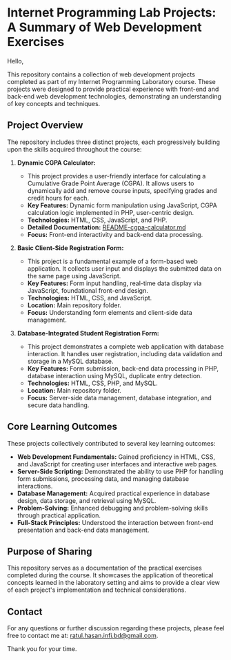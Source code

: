 # Internet Programming Lab Projects: A Summary of Web Development Exercises

Hello,

This repository contains a collection of web development projects completed as part of my Internet Programming Laboratory course. These projects were designed to provide practical experience with front-end and back-end web development technologies, demonstrating an understanding of key concepts and techniques.

## Project Overview

The repository includes three distinct projects, each progressively building upon the skills acquired throughout the course:

1.  **Dynamic CGPA Calculator:**
    *   This project provides a user-friendly interface for calculating a Cumulative Grade Point Average (CGPA). It allows users to dynamically add and remove course inputs, specifying grades and credit hours for each.
    *   **Key Features:**  Dynamic form manipulation using JavaScript, CGPA calculation logic implemented in PHP, user-centric design.
    *   **Technologies:** HTML, CSS, JavaScript, and PHP.
    *   **Detailed Documentation:** [README-cgpa-calculator.md](./cgpa/readme.md)
    *   **Focus:** Front-end interactivity and back-end data processing.

2.  **Basic Client-Side Registration Form:**
    *   This project is a fundamental example of a form-based web application. It collects user input and displays the submitted data on the same page using JavaScript.
    *   **Key Features:** Form input handling, real-time data display via JavaScript, foundational front-end design.
    *   **Technologies:** HTML, CSS, and JavaScript.
     *   **Location:** Main repository folder.
    *   **Focus:** Understanding form elements and client-side data management.

3.  **Database-Integrated Student Registration Form:**
    *   This project demonstrates a complete web application with database interaction. It handles user registration, including data validation and storage in a MySQL database.
    *   **Key Features:** Form submission, back-end data processing in PHP, database interaction using MySQL, duplicate entry detection.
    *   **Technologies:** HTML, CSS, PHP, and MySQL.
     *  **Location:** Main repository folder.
    *   **Focus:** Server-side data management, database integration, and secure data handling.

## Core Learning Outcomes

These projects collectively contributed to several key learning outcomes:

*   **Web Development Fundamentals:** Gained proficiency in HTML, CSS, and JavaScript for creating user interfaces and interactive web pages.
*   **Server-Side Scripting:** Demonstrated the ability to use PHP for handling form submissions, processing data, and managing database interactions.
*   **Database Management:** Acquired practical experience in database design, data storage, and retrieval using MySQL.
*   **Problem-Solving:** Enhanced debugging and problem-solving skills through practical application.
*   **Full-Stack Principles:** Understood the interaction between front-end presentation and back-end data management.

## Purpose of Sharing

This repository serves as a documentation of the practical exercises completed during the course. It showcases the application of theoretical concepts learned in the laboratory setting and aims to provide a clear view of each project's implementation and technical considerations.

## Contact

For any questions or further discussion regarding these projects, please feel free to contact me at: <a href="mailto:ratul.hasan.infi.bd@gmail.com">ratul.hasan.infi.bd@gmail.com</a>.

Thank you for your time.
